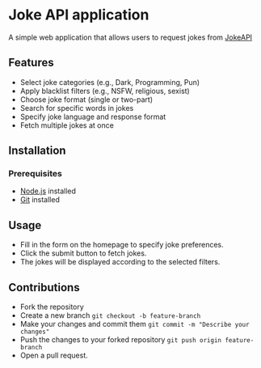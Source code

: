 # Joke API application

A simple web application that allows users to request jokes from [JokeAPI](https://jokeapi.dev/) 


## Features
- Select joke categories (e.g., Dark, Programming, Pun)
- Apply blacklist filters (e.g., NSFW, religious, sexist)
- Choose joke format (single or two-part)
- Search for specific words in jokes
- Specify joke language and response format
- Fetch multiple jokes at once

## Installation

### Prerequisites
- [Node.js](https://nodejs.org/) installed
- [Git](https://git-scm.com/) installed

## Usage
- Fill in the form on the homepage to specify joke preferences.
- Click the submit button to fetch jokes.
- The jokes will be displayed according to the selected filters.

## Contributions
- Fork the repository
- Create a new branch
  `git checkout -b feature-branch`
- Make your changes and commit them
  `git commit -m "Describe your changes"`
- Push the changes to your forked repository
  `git push origin feature-branch`
- Open a pull request.
